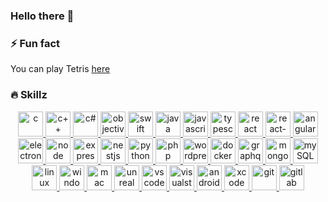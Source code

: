 ### Hello there 👋

<!--
**Nestoro/Nestoro** is a ✨ _special_ ✨ repository because its `README.md` (this file) appears on your GitHub profile.

Here are some ideas to get you started:

- 🔭 I’m currently working on ...
- 🌱 I’m currently learning ...
- 👯 I’m looking to collaborate on ...
- 🤔 I’m looking for help with ...
- 💬 Ask me about ...
- 📫 How to reach me: ...
-->

### ⚡ Fun fact
You can play Tetris [here](https://nestoro.de/tetris "Tetris")

### 🔥 Skillz

<p align="center">
    <!-- languages -->
    <a href="https://www.learn-c.org"><img src="https://upload.wikimedia.org/wikipedia/commons/3/35/The_C_Programming_Language_logo.svg" alt="c" width="40" height="40"/>
    <a href="https://www.cplusplus.com"><img src="https://upload.wikimedia.org/wikipedia/commons/1/18/ISO_C%2B%2B_Logo.svg" alt="c++" width="40" height="40"/>
    <a href="https://docs.microsoft.com/en-us/dotnet/csharp/"><img src="https://upload.wikimedia.org/wikipedia/commons/thumb/0/0d/C_Sharp_wordmark.svg/240px-C_Sharp_wordmark.svg.png" alt="c#" width="40" height="40"/>
    <a href="https://developer.apple.com/library/archive/documentation/Cocoa/Conceptual/ProgrammingWithObjectiveC"><img src="https://seeklogo.com/images/O/objective-c-logo-81746870EF-seeklogo.com.png" alt="objective-c" width="40" height="40"/>
    <a href="https://developer.apple.com/swift/"><img src="https://developer.apple.com/swift/images/swift-og.png" alt="swift" width="40" height="40"/>
    <a href="https://www.java.com"><img src="https://upload.wikimedia.org/wikipedia/en/3/30/Java_programming_language_logo.svg" alt="java" width="40" height="40"/>
    <!-- js -->
    <a href="https://developer.mozilla.org/en-US/docs/Web/JavaScript"><img src="https://upload.wikimedia.org/wikipedia/commons/thumb/6/6a/JavaScript-logo.png/480px-JavaScript-logo.png" alt="javascript" width="40" height="40"/>
    <a href="https://www.typescriptlang.org"><img src="https://upload.wikimedia.org/wikipedia/commons/thumb/4/4c/Typescript_logo_2020.svg/1024px-Typescript_logo_2020.svg.png" alt="typescript" width="40" height="40"/>
    <a href="https://reactjs.org"><img src="https://cdn.iconscout.com/icon/free/png-256/react-1-282599.png" alt="react" width="40" height="40"/>
    <a href="https://reactnative.dev"><img src="https://cdn.iconscout.com/icon/free/png-256/react-1-282599.png" alt="react-native" width="40" height="40"/>
    <a href="https://angular.io"><img src="https://upload.wikimedia.org/wikipedia/commons/thumb/c/cf/Angular_full_color_logo.svg/1200px-Angular_full_color_logo.svg.png" alt="angular" width="40" height="40"/>
    <a href="https://www.electronjs.org"><img src="https://upload.wikimedia.org/wikipedia/commons/9/91/Electron_Software_Framework_Logo.svg" alt="electron" width="40" height="40"/>
    <a href="https://nodejs.org"><img src="https://static-00.iconduck.com/assets.00/node-js-icon-454x512-nztofx17.png" alt="node" width="40" height="40"/>
    <a href="https://expressjs.com"><img src="https://i2.wp.com/www.mementotech.in/assets/images/icons/express.png" alt="expressjs" width="40" height="40"/>
    <a href="https://nestjs.com"><img src="https://d33wubrfki0l68.cloudfront.net/e937e774cbbe23635999615ad5d7732decad182a/26072/logo-small.ede75a6b.svg" alt="nestjs" width="40" height="40"/>
    <!-- web / db -->
    <a href="https://www.python.org"><img src="https://upload.wikimedia.org/wikipedia/commons/thumb/c/c3/Python-logo-notext.svg/768px-Python-logo-notext.svg.png" alt="python" width="40" height="40"/>
    <a href="https://www.php.net"><img src="https://upload.wikimedia.org/wikipedia/commons/thumb/2/27/PHP-logo.svg/1200px-PHP-logo.svg.png" alt="php" width="40" height="40"/>
    <a href="https://br.wordpress.org/"><img src="https://upload.wikimedia.org/wikipedia/commons/thumb/9/98/WordPress_blue_logo.svg/1200px-WordPress_blue_logo.svg.png" alt="wordpress" width="40" height="40"/>
    <a href="https://www.docker.com/"><img src="https://www.docker.com/wp-content/uploads/2024/01/icon-docker-square.svg" alt="docker" width="40" height="40"/>
    <a href="https://graphql.org"><img src="https://upload.wikimedia.org/wikipedia/commons/thumb/1/17/GraphQL_Logo.svg/1200px-GraphQL_Logo.svg.png" alt="graphql" width="40" height="40"/>
    <a href="https://www.mongodb.com"><img src="https://dyltqmyl993wv.cloudfront.net/assets/stacks/mongodb/img/mongodb-stack-220x234.png" alt="mongoDB" width="40" height="40"/>
    <a href="https://www.mysql.com"><img src="https://upload.wikimedia.org/wikipedia/de/d/dd/MySQL_logo.svg" alt="mySQL" width="40" height="40"/>
    <!-- tools -->
    <a href="https://www.linux.org"><img src="https://cdn-icons-png.flaticon.com/512/518/518713.png" alt="linux" width="40" height="40"/>
    <a href="https://www.microsoft.com/en-US/windows"><img src="https://findicons.com/files/icons/986/aeon/256/windows.png" alt="windows" width="40" height="40"/>
    <a href="https://www.apple.com/macos"><img src="https://upload.wikimedia.org/wikipedia/commons/c/c9/Finder_Icon_macOS_Big_Sur.png" alt="mac" width="40" height="40"/>
    <a href="https://www.unrealengine.com"><img src="https://img.icons8.com/nolan/512/unreal-engine.png" alt="unreal" width="40" height="40"/>
    <a href="https://code.visualstudio.com"><img src="https://upload.wikimedia.org/wikipedia/commons/thumb/9/9a/Visual_Studio_Code_1.35_icon.svg/1200px-Visual_Studio_Code_1.35_icon.svg.png" alt="vscode" width="40" height="40"/>
    <a href="https://visualstudio.microsoft.com"><img src="https://upload.wikimedia.org/wikipedia/commons/thumb/5/59/Visual_Studio_Icon_2019.svg/2060px-Visual_Studio_Icon_2019.svg.png" alt="visualstudio" width="40" height="40"/>
    <a href="https://developer.android.com/studio"><img src="https://2.bp.blogspot.com/-tzm1twY_ENM/XlCRuI0ZkRI/AAAAAAAAOso/BmNOUANXWxwc5vwslNw3WpjrDlgs9PuwQCLcBGAsYHQ/s1600/pasted%2Bimage%2B0.png" alt="androidstudio" width="40" height="40"/>
    <a href="https://developer.apple.com/xcode"><img src="https://developer.apple.com/assets/elements/icons/xcode-12/xcode-12-96x96_2x.png" alt="xcode" width="40" height="40"/>
    <a href="https://git-scm.com"><img src="https://git-scm.com/images/logos/downloads/Git-Icon-1788C.png" alt="git" width="40" height="40"/>
    <a href="https://gitlab.com"><img src="https://avatars.githubusercontent.com/u/1086321?s=280&v=4" alt="gitlab" width="40" height="40"/>
</p>
